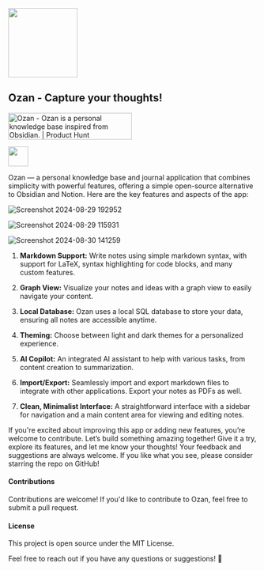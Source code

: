 <img src="https://github.com/imrofayel/Ozan/assets/134688534/c246ede8-dee9-4bcb-a339-c4b57fca85f7" height="140" weight="140">

## Ozan - Capture your thoughts!

<a href="https://www.producthunt.com/posts/ozan?embed=true&utm_source=badge-featured&utm_medium=badge&utm_souce=badge-ozan" target="_blank"><img src="https://api.producthunt.com/widgets/embed-image/v1/featured.svg?post_id=485313&theme=light" alt="Ozan - Ozan&#0032;is&#0032;a&#0032;personal&#0032;knowledge&#0032;base&#0032;inspired&#0032;from&#0032;Obsidian&#0046; | Product Hunt" style="width: 250px; height: 54px;" width="250" height="54" /></a>

<a href="https://github.com/imrofayel/Ozan/releases/tag/Windows"><img src="https://github.com/user-attachments/assets/9c531f25-86ad-4400-95a0-cba58c69529f" height="40" weight="40"></a>

Ozan — a personal knowledge base and journal application that combines simplicity with powerful features, offering a simple open-source alternative to Obsidian and Notion. Here are the key features and aspects of the app:

![Screenshot 2024-08-29 192952](https://github.com/user-attachments/assets/7b43d57b-9b10-48de-83bc-b22d732ff811)

![Screenshot 2024-08-29 115931](https://github.com/user-attachments/assets/37d23f97-096d-4655-ab79-fea9bd1de021)

![Screenshot 2024-08-30 141259](https://github.com/user-attachments/assets/5247eac4-271f-4a88-83e2-65991f2a9975)


1. **Markdown Support:** Write notes using simple markdown syntax, with support for LaTeX, syntax highlighting for code blocks, and many custom features.

2. **Graph View:** Visualize your notes and ideas with a graph view to easily navigate your content.

3. **Local Database:** Ozan uses a local SQL database to store your data, ensuring all notes are accessible anytime.

4. **Theming:** Choose between light and dark themes for a personalized experience.

5. **AI Copilot:** An integrated AI assistant to help with various tasks, from content creation to summarization.

6. **Import/Export:** Seamlessly import and export markdown files to integrate with other applications. Export your notes as PDFs as well.

7. **Clean, Minimalist Interface:** A straightforward interface with a sidebar for navigation and a main content area for viewing and editing notes.

If you're excited about improving this app or adding new features, you’re welcome to contribute. Let’s build something amazing together! Give it a try, explore its features, and let me know your thoughts! Your feedback and suggestions are always welcome. If you like what you see, please consider starring the repo on GitHub!

#### Contributions

Contributions are welcome! If you'd like to contribute to Ozan, feel free to submit a pull request.

#### License

This project is open source under the MIT License.

Feel free to reach out if you have any questions or suggestions! 🚀












